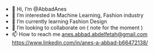 - 👋 Hi, I’m @AbbadAnes
- 👀 I’m interested in Machine Learning, Fashion industry
- 🌱 I’m currently learning Fashion Design
- 💞️ I’m looking to collaborate on ( note for the moment )
- 📫 How to reach me anes.abbad.abdelfetah@gmail.com
                     https://www.linkedin.com/in/anes-a-abbad-b66472138/

<!---
AbbadAnes/AbbadAnes is a ✨ special ✨ repository because its `README.md` (this file) appears on your GitHub profile.
You can click the Preview link to take a look at your changes.
--->
